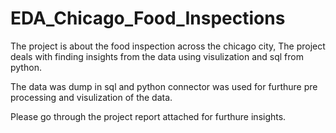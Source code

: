 # EDA_Chicago_Food_Inspections

The project is about the food inspection across the chicago city, The project deals with finding insights from the data using visulization and sql from python.

The data was dump in sql and python connector was used for furthure pre processing and visulization of the data.

Please go through the project report attached for furthure insights.
